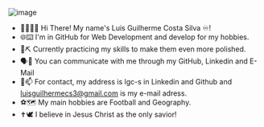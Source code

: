 ![image](https://github.com/user-attachments/assets/65a648e8-6b05-4004-8d3c-d5cd989579bb)
- 👋🙋🏻‍♂️ Hi There! My name's Luis Guilherme Costa Silva ♾️!
- 🌐⌨️ I'm in GitHub for Web Development and develop for my hobbies.
- 💎⛏️ Currently practicing my skills to make them even more polished.
- 🗣️💬 You can communicate with me through my GitHub, Linkedin and E-Mail
- 🪪📫 For contact, my address is lgc-s in Linkedin and Github and luisguilhermecs3@gmail.com is my e-mail adress.
- ⚽🗺️ My main hobbies are Football and Geography.
- ✝️🕊️ I believe in Jesus Christ as the only savior!
